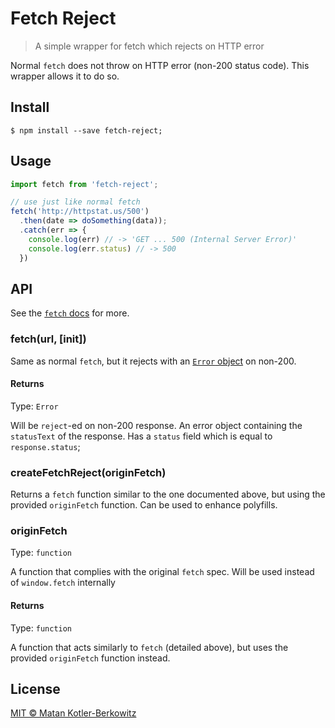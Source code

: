 # Fetch Reject
>A simple wrapper for fetch which rejects on HTTP error

Normal `fetch` does not throw on HTTP error (non-200 status code). This wrapper allows it to do so.
## Install
```
$ npm install --save fetch-reject;
```
## Usage
```js
import fetch from 'fetch-reject';

// use just like normal fetch
fetch('http://httpstat.us/500')
  .then(date => doSomething(data));
  .catch(err => {
    console.log(err) // -> 'GET ... 500 (Internal Server Error)'
    console.log(err.status) // -> 500
  })

```
## API

See the [`fetch` docs](https://developer.mozilla.org/en-US/docs/Web/API/Fetch_API) for more.

### fetch(url, [init])

Same as normal `fetch`, but it rejects with an [`Error` object](#Returns) on non-200.

#### Returns

Type: `Error`

Will be `reject`-ed on non-200 response. An error object containing the `statusText` of the response. Has a `status` field which is equal to `response.status`;

### createFetchReject(originFetch)

Returns a `fetch` function similar to the one documented above, but using the provided `originFetch` function. Can be used to enhance polyfills.

### originFetch

Type: `function`

A function that complies with the original `fetch` spec. Will be used instead of `window.fetch` internally

#### Returns
Type: `function`

A function that acts similarly to `fetch` (detailed above), but uses the provided `originFetch` function instead.
## License

[MIT  © Matan Kotler-Berkowitz](https://github.com/matankb/fetch-reject/blob/master/LICENSE)
